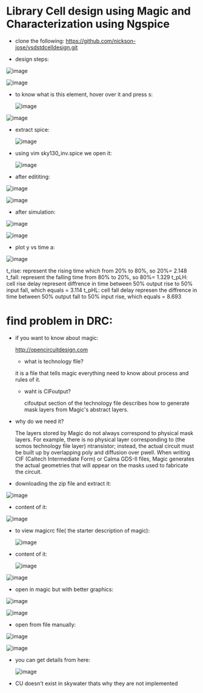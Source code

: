 #  Library Cell design using Magic and Characterization using Ngspice

- clone the following: https://github.com/nickson-jose/vsdstdcelldesign.git

 - design steps:

![image](https://github.com/user-attachments/assets/1c8419a6-5cb8-4c5d-b789-49a6c3353246)

![image](https://github.com/user-attachments/assets/082b1114-c160-4568-855e-5c3531f2f042)

- to know what is this element, hover over it and press s:

  ![image](https://github.com/user-attachments/assets/94678967-4089-4fa4-bf49-8c0652813ca3)

![image](https://github.com/user-attachments/assets/64f7cdf9-e998-442c-b3de-6e943cd3f2d2)

- extract spice:

  ![image](https://github.com/user-attachments/assets/ab3471a7-1468-4340-8253-5c113c467f45)

- using vim sky130_inv.spice we open it:

  ![image](https://github.com/user-attachments/assets/ad5b7e8e-33f1-4fa1-966c-c37073ee31d0)

- after edititing:

![image](https://github.com/user-attachments/assets/c72a5794-cb85-4d11-85ac-a4f2400c8430)

![image](https://github.com/user-attachments/assets/7a224dc8-14ee-48e4-8d67-7021763f35a0)

- after simulation:

![image](https://github.com/user-attachments/assets/0dd3ba0b-3acd-43aa-891b-7e3d2fd851cf)

![image](https://github.com/user-attachments/assets/be829c49-626e-4812-aed0-a44525e87d61)

- plot y vs time a:

![image](https://github.com/user-attachments/assets/6a55dac0-8b3f-4341-b316-0eb6f708de8d)

t_rise: represent the rising time which from 20% to 80%, so 20%= 2.148
t_fall: represent the falling time from 80% to 20%, so 80%= 1.329
t_pLH: cell rise delay represent diffrence in time between 50% output rise to 50% input fall, which equals = 3.114
t_pHL: cell fall delay represen the diffrence in time between 50% output fall to 50% input rise, which equals = 8.693
# find problem in DRC:

- if you want to know about magic:

  http://opencircuitdesign.com

  - what is technology file?

  it is a file that tells magic everything need to know about process and rules of it.

  - waht is CIFoutput?
 
     cifoutput section of the technology file describes how to generate mask layers from Magic's abstract layers.

- why do we need it?

  The layers stored by Magic do not always correspond to physical mask layers. For example, there is no physical layer corresponding to (the scmos technology file layer) ntransistor; instead, the actual circuit must be built up by overlapping poly and diffusion over pwell. When writing CIF (Caltech Intermediate Form) or Calma GDS-II files, Magic generates the actual geometries that will appear on the masks used to fabricate the circuit.

 - downloading the zip file and extract it:

![image](https://github.com/user-attachments/assets/bf43f577-2749-4cad-b827-b0aa101ce298)

 - content of it:

![image](https://github.com/user-attachments/assets/b5dd6bad-908c-48df-84a6-04bb30707ed4)

- to view magicrc file( the starter description of magic):

  ![image](https://github.com/user-attachments/assets/03614882-22a5-47a7-9c85-475144b2bcb4)

- content of it:

  ![image](https://github.com/user-attachments/assets/9254d74a-2af4-4c24-82cc-8996e32c3f77)

![image](https://github.com/user-attachments/assets/92c0de54-4e71-4888-90b9-0ff4c9837f22)

- open in magic but with better graphics:

![image](https://github.com/user-attachments/assets/b753d1b2-c5e7-48cb-8a70-b6d0e92b66b4)

![image](https://github.com/user-attachments/assets/092859ca-2a96-4549-9ab6-aab5aedc531a)

- open from file manually:

![image](https://github.com/user-attachments/assets/eb35ba74-ff36-45d1-aea2-b01f283b5e8d)

![image](https://github.com/user-attachments/assets/665c7538-8309-4fa8-9fca-4280a32a3f7d)

- you can get details from here:

  ![image](https://github.com/user-attachments/assets/be4a46f9-7686-42ee-a927-19ae34740919)

- CU doesn't exist in skywater thats why they are not implemented

  
